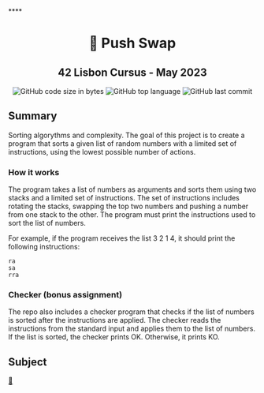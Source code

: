 ****<h1 align="center">
	📖 Push Swap
</h1>

<h2 align="center">
	42 Lisbon Cursus - May 2023
</h2>

<p align="center">
	<img alt="GitHub code size in bytes" src="https://img.shields.io/github/languages/code-size/MrFacundo/42_Push_Swap?color=lightblue" />
	<img alt="GitHub top language" src="https://img.shields.io/github/languages/top/MrFacundo/42_Push_Swap?color=blue" />
	<img alt="GitHub last commit" src="https://img.shields.io/github/last-commit/MrFacundo/42_Push_Swap?color=green" />
</p>

## Summary

Sorting algorythms and complexity. The goal of this project is to create a program that sorts a given list of random numbers with a limited set of instructions, using the lowest possible number of actions.

### How it works

The program takes a list of numbers as arguments and sorts them using two stacks and a limited set of instructions. The set of instructions includes rotating the stacks, swapping the top two numbers and pushing a number from one stack to the other. The program must print the instructions used to sort the list of numbers.

For example, if the program receives the list 3 2 1 4, it should print the following instructions:

	ra
	sa
	rra
### Checker (bonus assignment)

The repo also includes a checker program that checks if the list of numbers is sorted after the instructions are applied. The checker reads the instructions from the standard input and applies them to the list of numbers. If the list is sorted, the checker prints OK. Otherwise, it prints KO.

## Subject
[📗️](en.subject.pdf) 

